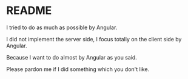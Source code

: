# README

I tried to do as much as possible by Angular.

I did not implement the server side, I focus totally on the client side by Angular.

Because I want to do almost by Angular as you said.

Please pardon me if I did something which you don't like.

